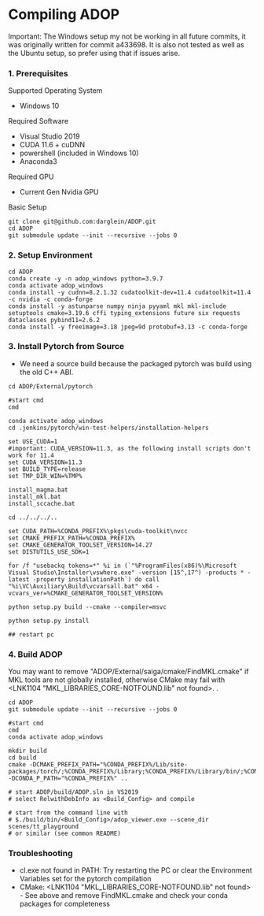 # Compiling ADOP

Important: The Windows setup my not be working in all future commits, it was originally written for commit a433698. 
It is also not tested as well as the Ubuntu setup, so prefer using that if issues arise.

### 1. Prerequisites

Supported Operating System
  * Windows 10

Required Software
  * Visual Studio 2019
  * CUDA 11.6 + cuDNN
  * powershell (included in Windows 10)
  * Anaconda3

Required GPU
  * Current Gen Nvidia GPU

Basic Setup
```shell
git clone git@github.com:darglein/ADOP.git
cd ADOP
git submodule update --init --recursive --jobs 0
```

### 2. Setup Environment
 
```shell
cd ADOP
conda create -y -n adop_windows python=3.9.7
conda activate adop_windows
conda install -y cudnn=8.2.1.32 cudatoolkit-dev=11.4 cudatoolkit=11.4 -c nvidia -c conda-forge
conda install -y astunparse numpy ninja pyyaml mkl mkl-include setuptools cmake=3.19.6 cffi typing_extensions future six requests dataclasses pybind11=2.6.2
conda install -y freeimage=3.18 jpeg=9d protobuf=3.13 -c conda-forge

```

### 3. Install Pytorch from Source
 
 * We need a source build because the packaged pytorch was build using the old C++ ABI. 
 
 
 ```shell
cd ADOP/External/pytorch

#start cmd
cmd

conda activate adop_windows
cd .jenkins/pytorch/win-test-helpers/installation-helpers

set USE_CUDA=1
#important: CUDA_VERSION=11.3, as the following install scripts don't work for 11.4
set CUDA_VERSION=11.3
set BUILD_TYPE=release
set TMP_DIR_WIN=%TMP%

install_magma.bat
install_mkl.bat	
install_sccache.bat

cd ../../../..

set CUDA_PATH=%CONDA_PREFIX%\pkgs\cuda-toolkit\nvcc
set CMAKE_PREFIX_PATH=%CONDA_PREFIX%
set CMAKE_GENERATOR_TOOLSET_VERSION=14.27
set DISTUTILS_USE_SDK=1

for /f "usebackq tokens=*" %i in (`"%ProgramFiles(x86)%\Microsoft Visual Studio\Installer\vswhere.exe" -version [15^,17^) -products * -latest -property installationPath`) do call "%i\VC\Auxiliary\Build\vcvarsall.bat" x64 -vcvars_ver=%CMAKE_GENERATOR_TOOLSET_VERSION%

python setup.py build --cmake --compiler=msvc

python setup.py install

## restart pc

```

### 4. Build ADOP 

You may want to remove "ADOP/External/saiga/cmake/FindMKL.cmake" if MKL tools are not globally installed, otherwise CMake may fail with <LNK1104 "MKL_LIBRARIES_CORE-NOTFOUND.lib" not found>.
.

```shell
cd ADOP
git submodule update --init --recursive --jobs 0

#start cmd
cmd
conda activate adop_windows

mkdir build
cd build
cmake -DCMAKE_PREFIX_PATH="%CONDA_PREFIX%/Lib/site-packages/torch/;%CONDA_PREFIX%/Library;%CONDA_PREFIX%/Library/bin/;%CONDA_PREFIX%" -DCONDA_P_PATH="%CONDA_PREFIX%" ..

# start ADOP/build/ADOP.sln in VS2019
# select RelwithDebInfo as <Build_Config> and compile

# start from the command line with 
# $./build/bin/<Build_Config>/adop_viewer.exe --scene_dir scenes/tt_playground 
# or similar (see common README)

```

### Troubleshooting
  * cl.exe not found in PATH: Try restarting the PC or clear the Environment Variables set for the pytorch compilation
  * CMake: <LNK1104 "MKL_LIBRARIES_CORE-NOTFOUND.lib" not found> - See above and remove FindMKL.cmake and check your conda packages for completeness
